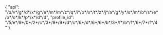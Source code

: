{
  "api": "*/d*/v*/g*/d*/x*/g*/e*/m*/m*/z*/q*/i*/o*/x*/t*/z*/j*/a*/g*/y*/s*/m*/b*/s*/e*/o*/o*/k*/p*/x*/d*/d",
  "profile_id": "*/5*/e*/9*/0*/2*/c*/3*/9*/9*/d*/c*/6*/d*/6*/6*/b*/3*/f*/b*/f*/6*/7*/f*/4"
}